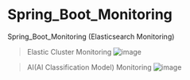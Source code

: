 # Spring_Boot_Monitoring
Spring_Boot_Monitoring (Elasticsearch Monitoring)

> Elastic Cluster Monitoring
![image](https://user-images.githubusercontent.com/84139720/155905685-6e7a3876-fa19-4d04-aeda-3f6501f060f1.png)

> AI(AI Classification Model) Monitoring
![image](https://user-images.githubusercontent.com/84139720/155905732-5ea2bdd3-185b-4a2d-9269-53fccc0ab57c.png)
